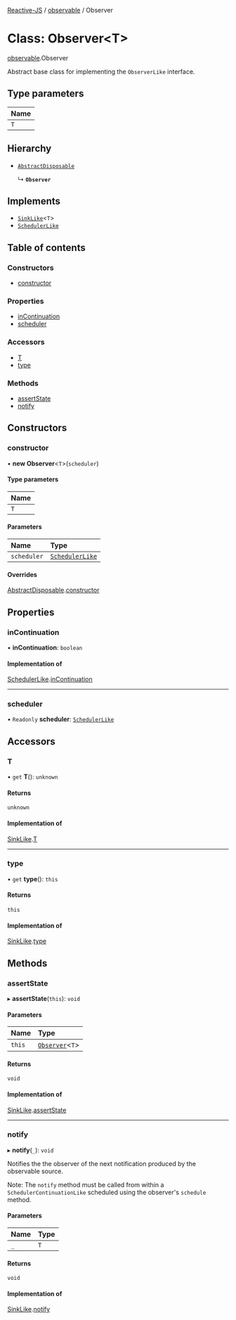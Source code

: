 [Reactive-JS](../README.md) / [observable](../modules/observable.md) / Observer

# Class: Observer<T\>

[observable](../modules/observable.md).Observer

Abstract base class for implementing the `ObserverLike` interface.

## Type parameters

| Name |
| :------ |
| `T` |

## Hierarchy

- [`AbstractDisposable`](disposable.AbstractDisposable.md)

  ↳ **`Observer`**

## Implements

- [`SinkLike`](../interfaces/sink.SinkLike.md)<`T`\>
- [`SchedulerLike`](../interfaces/scheduler.SchedulerLike.md)

## Table of contents

### Constructors

- [constructor](observable.Observer.md#constructor)

### Properties

- [inContinuation](observable.Observer.md#incontinuation)
- [scheduler](observable.Observer.md#scheduler)

### Accessors

- [T](observable.Observer.md#t)
- [type](observable.Observer.md#type)

### Methods

- [assertState](observable.Observer.md#assertstate)
- [notify](observable.Observer.md#notify)

## Constructors

### constructor

• **new Observer**<`T`\>(`scheduler`)

#### Type parameters

| Name |
| :------ |
| `T` |

#### Parameters

| Name | Type |
| :------ | :------ |
| `scheduler` | [`SchedulerLike`](../interfaces/scheduler.SchedulerLike.md) |

#### Overrides

[AbstractDisposable](disposable.AbstractDisposable.md).[constructor](disposable.AbstractDisposable.md#constructor)

## Properties

### inContinuation

• **inContinuation**: `boolean`

#### Implementation of

[SchedulerLike](../interfaces/scheduler.SchedulerLike.md).[inContinuation](../interfaces/scheduler.SchedulerLike.md#incontinuation)

___

### scheduler

• `Readonly` **scheduler**: [`SchedulerLike`](../interfaces/scheduler.SchedulerLike.md)

## Accessors

### T

• `get` **T**(): `unknown`

#### Returns

`unknown`

#### Implementation of

[SinkLike](../interfaces/sink.SinkLike.md).[T](../interfaces/sink.SinkLike.md#t)

___

### type

• `get` **type**(): `this`

#### Returns

`this`

#### Implementation of

[SinkLike](../interfaces/sink.SinkLike.md).[type](../interfaces/sink.SinkLike.md#type)

## Methods

### assertState

▸ **assertState**(`this`): `void`

#### Parameters

| Name | Type |
| :------ | :------ |
| `this` | [`Observer`](observable.Observer.md)<`T`\> |

#### Returns

`void`

#### Implementation of

[SinkLike](../interfaces/sink.SinkLike.md).[assertState](../interfaces/sink.SinkLike.md#assertstate)

___

### notify

▸ **notify**(`_`): `void`

Notifies the the observer of the next notification produced by the observable source.

Note: The `notify` method must be called from within a `SchedulerContinuationLike`
scheduled using the observer's `schedule` method.

#### Parameters

| Name | Type |
| :------ | :------ |
| `_` | `T` |

#### Returns

`void`

#### Implementation of

[SinkLike](../interfaces/sink.SinkLike.md).[notify](../interfaces/sink.SinkLike.md#notify)
